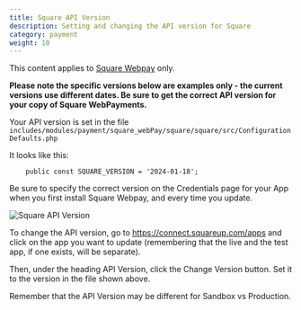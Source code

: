 ```yaml
---
title: Square API Version
description: Setting and changing the API version for Square 
category: payment
weight: 10
---
```


This content applies to [Square Webpay](/user/payment/square/) only.

**Please note the specific versions below are examples only - the current versions use different dates.  Be sure to get the correct API version for your copy of Square WebPayments.**

Your API version is set in the file 
`includes/modules/payment/square_webPay/square/square/src/ConfigurationDefaults.php`

It looks like this:
```
    public const SQUARE_VERSION = '2024-01-18';
``` 

Be sure to specify the correct version on the Credentials page for your App when you first install Square Webpay, and every time you update. 

![Square API Version](/images/square_api_version.png)

To change the API version, go to https://connect.squareup.com/apps and click on the app you want to update (remembering that the live and the test app, if one exists, will be separate).

Then, under the heading API Version, click the Change Version button. Set it to the version in the file shown above.  

Remember that the API Version may be different for Sandbox vs Production. 

